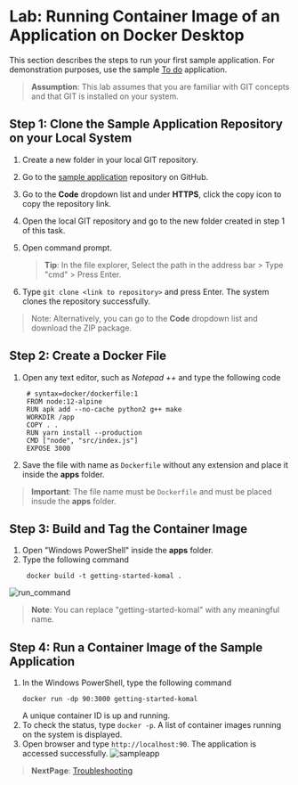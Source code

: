 # Lab: Running Container Image of an Application on Docker Desktop
This section describes the steps to run your first sample application. For demonstration purposes, use the sample [To do](https://github.com/docker/getting-started) application.
> **Assumption**: This lab assumes that you are familiar with GIT concepts and that GIT is installed on your system.

## Step 1: Clone the Sample Application Repository on your Local System
1. Create a new folder in your local GIT repository.
2. Go to the [sample application](https://github.com/docker/getting-started) repository on GitHub.
3. Go to the **Code** dropdown list and under **HTTPS**, click the copy icon to copy the repository link.
4. Open the local GIT repository and go to the new folder created in step 1 of this task.
5. Open command prompt. <br/>

    > **Tip**: In the file explorer, Select the path in the address bar > Type "cmd"  > Press Enter. 
6. Type `git clone <link to repository>` and press Enter. The system clones the repository successfully.
> Note: Alternatively, you can go to the **Code** dropdown list and download the ZIP package.

## Step 2: Create a Docker File
1. Open any text editor, such as *Notepad ++* and type the following code
   ```
    # syntax=docker/dockerfile:1
    FROM node:12-alpine
    RUN apk add --no-cache python2 g++ make
    WORKDIR /app
    COPY . .
    RUN yarn install --production
    CMD ["node", "src/index.js"]
    EXPOSE 3000
    ```
  2. Save the file with name as `Dockerfile` without any extension and place it inside the **apps** folder.

> **Important**: The file name must be `Dockerfile` and must be placed insude the **apps** folder.

## Step 3: Build and Tag the Container Image
1. Open "Windows PowerShell" inside the **apps** folder.
2. Type the following command
    ```
     docker build -t getting-started-komal .
    ```
 ![run_command](./docker_images/Run_Sample.png)
 > **Note**: You can replace "getting-started-komal" with any meaningful name.
 
 ## Step 4: Run a Container Image of the Sample Application
 1. In the Windows PowerShell, type the following command
     ```
     docker run -dp 90:3000 getting-started-komal
    ```
    A unique container ID is up and running.
 2. To check the status, type `docker -p`. A list of container images running on the system is displayed.
 3. Open browser and type `http://localhost:90`. The application is accessed successfully.
![sampleapp](./docker_images/sample%20app.png)

> **NextPage**: [Troubleshooting](troubleshoot.md)
